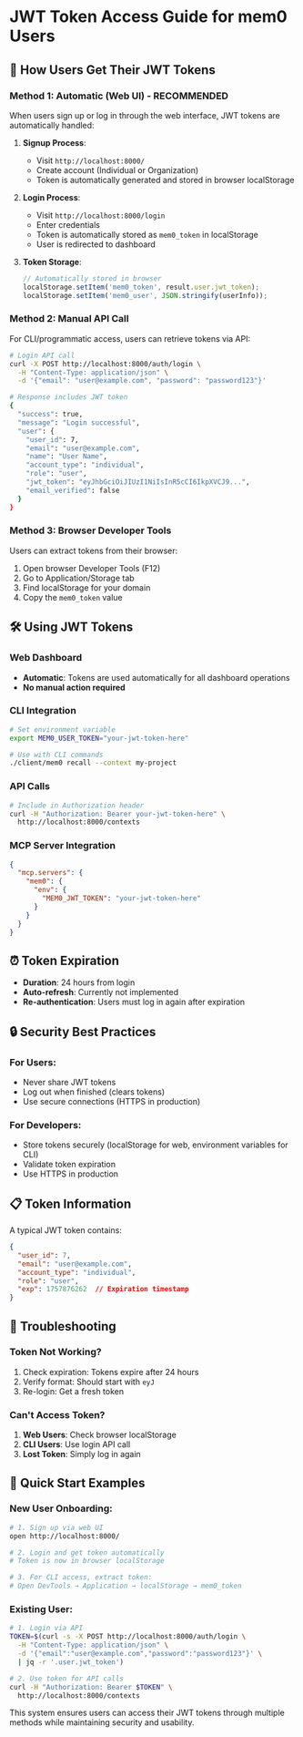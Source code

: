 # JWT Token Access Guide for mem0 Users

## 🔑 How Users Get Their JWT Tokens

### Method 1: Automatic (Web UI) - **RECOMMENDED**
When users sign up or log in through the web interface, JWT tokens are automatically handled:

1. **Signup Process**:
   - Visit `http://localhost:8000/`
   - Create account (Individual or Organization)
   - Token is automatically generated and stored in browser localStorage

2. **Login Process**:
   - Visit `http://localhost:8000/login`
   - Enter credentials
   - Token is automatically stored as `mem0_token` in localStorage
   - User is redirected to dashboard

3. **Token Storage**:
   ```javascript
   // Automatically stored in browser
   localStorage.setItem('mem0_token', result.user.jwt_token);
   localStorage.setItem('mem0_user', JSON.stringify(userInfo));
   ```

### Method 2: Manual API Call
For CLI/programmatic access, users can retrieve tokens via API:

```bash
# Login API call
curl -X POST http://localhost:8000/auth/login \
  -H "Content-Type: application/json" \
  -d '{"email": "user@example.com", "password": "password123"}'

# Response includes JWT token
{
  "success": true,
  "message": "Login successful",
  "user": {
    "user_id": 7,
    "email": "user@example.com",
    "name": "User Name",
    "account_type": "individual",
    "role": "user",
    "jwt_token": "eyJhbGciOiJIUzI1NiIsInR5cCI6IkpXVCJ9...",
    "email_verified": false
  }
}
```

### Method 3: Browser Developer Tools
Users can extract tokens from their browser:

1. Open browser Developer Tools (F12)
2. Go to Application/Storage tab
3. Find localStorage for your domain
4. Copy the `mem0_token` value

## 🛠️ Using JWT Tokens

### Web Dashboard
- **Automatic**: Tokens are used automatically for all dashboard operations
- **No manual action required**

### CLI Integration
```bash
# Set environment variable
export MEM0_USER_TOKEN="your-jwt-token-here"

# Use with CLI commands
./client/mem0 recall --context my-project
```

### API Calls
```bash
# Include in Authorization header
curl -H "Authorization: Bearer your-jwt-token-here" \
  http://localhost:8000/contexts
```

### MCP Server Integration
```json
{
  "mcp.servers": {
    "mem0": {
      "env": {
        "MEM0_JWT_TOKEN": "your-jwt-token-here"
      }
    }
  }
}
```

## ⏰ Token Expiration

- **Duration**: 24 hours from login
- **Auto-refresh**: Currently not implemented
- **Re-authentication**: Users must log in again after expiration

## 🔒 Security Best Practices

### For Users:
- Never share JWT tokens
- Log out when finished (clears tokens)
- Use secure connections (HTTPS in production)

### For Developers:
- Store tokens securely (localStorage for web, environment variables for CLI)
- Validate token expiration
- Use HTTPS in production

## 📋 Token Information

A typical JWT token contains:
```json
{
  "user_id": 7,
  "email": "user@example.com",
  "account_type": "individual",
  "role": "user",
  "exp": 1757876262  // Expiration timestamp
}
```

## 🚨 Troubleshooting

### Token Not Working?
1. Check expiration: Tokens expire after 24 hours
2. Verify format: Should start with `eyJ`
3. Re-login: Get a fresh token

### Can't Access Token?
1. **Web Users**: Check browser localStorage
2. **CLI Users**: Use login API call
3. **Lost Token**: Simply log in again

## 🎯 Quick Start Examples

### New User Onboarding:
```bash
# 1. Sign up via web UI
open http://localhost:8000/

# 2. Login and get token automatically
# Token is now in browser localStorage

# 3. For CLI access, extract token:
# Open DevTools → Application → localStorage → mem0_token
```

### Existing User:
```bash
# 1. Login via API
TOKEN=$(curl -s -X POST http://localhost:8000/auth/login \
  -H "Content-Type: application/json" \
  -d '{"email":"user@example.com","password":"password123"}' \
  | jq -r '.user.jwt_token')

# 2. Use token for API calls
curl -H "Authorization: Bearer $TOKEN" \
  http://localhost:8000/contexts
```

This system ensures users can access their JWT tokens through multiple methods while maintaining security and usability.
